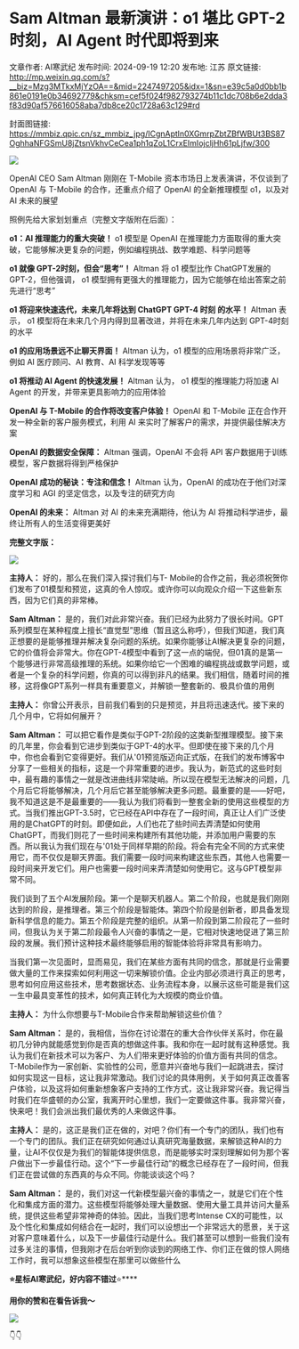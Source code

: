 # Sam Altman 最新演讲：o1 堪比 GPT-2时刻，AI Agent 时代即将到来

文章作者: AI寒武纪
发布时间: 2024-09-19 12:20
发布地: 江苏
原文链接: http://mp.weixin.qq.com/s?__biz=Mzg3MTkxMjYzOA==&mid=2247497205&idx=1&sn=e39c5a0d0bb1b861e0191e0b34692779&chksm=cef5f024f982793274b11c1dc708b6e2dda3f83d90af576616058aba7db8ce20c1728a63c129#rd

封面图链接: https://mmbiz.qpic.cn/sz_mmbiz_jpg/ICgnAptln0XGmrpZbtZBfWBUt3BS87OghhaNFGSmU8jZtsnVkhvCeCea1ph1qZoL1CrxEImIojcljHh61pLjfw/300

![](https://mmbiz.qpic.cn/sz_mmbiz_png/ICgnAptln0XGmrpZbtZBfWBUt3BS87Og2vURTUGH0ToFwaNafD4VicoQyJFeRJdcX2Gib4QnF6WblH9tzz0PQYAg/640?wx_fmt=png&from=appmsg)

  

OpenAI CEO Sam Altman 刚刚在 T-Mobile 资本市场日上发表演讲，不仅谈到了 OpenAI 与 T-Mobile
的合作，还重点介绍了 OpenAI 的全新推理模型 o1，以及对 AI 未来的展望

照例先给大家划划重点（完整文字版附在后面）：

**o1：AI 推理能力的重大突破！** o1 模型是 OpenAI
在推理能力方面取得的重大突破，它能够解决更复杂的问题，例如编程挑战、数学难题、科学问题等

**o1 就像 GPT-2时刻，但会“思考”！** Altman 将 o1 模型比作 ChatGPT发展的 GPT-2，但他强调， o1
模型拥有更强大的推理能力，因为它能够在给出答案之前先进行“思考”

**o1 将迎来快速迭代，未来几年将达到 ChatGPT GPT-4 时刻 的水平！** Altman 表示， o1
模型将在未来几个月内得到显著改进，并将在未来几年内达到 GPT-4时刻 的水平

**o1 的应用场景远不止聊天界面！** Altman 认为，o1 模型的应用场景将非常广泛，例如 AI 医疗顾问、AI 教育、AI 科学发现等等

**o1 将推动 AI Agent 的快速发展！** Altman 认为， o1 模型的推理能力将加速 AI Agent 的开发，并带来更具影响力的应用体验

**OpenAI 与 T-Mobile 的合作将改变客户体验！** OpenAI 和 T-Mobile 正在合作开发一种全新的客户服务模式，利用 AI
来实时了解客户的需求，并提供最佳解决方案

**OpenAI 的数据安全保障：** Altman 强调，OpenAI 不会将 API 客户数据用于训练模型，客户数据将得到严格保护

**OpenAI 成功的秘诀：专注和信念！** Altman 认为，OpenAI 的成功在于他们对深度学习和 AGI 的坚定信念，以及专注的研究方向

**OpenAI 的未来：** Altman 对 AI 的未来充满期待，他认为 AI 将推动科学进步，最终让所有人的生活变得更美好

**完整文字版：**

![](https://mmbiz.qpic.cn/sz_mmbiz_png/ICgnAptln0XGmrpZbtZBfWBUt3BS87Ogu5EXCiaZ36HKgZWzPibRBbAFZhqiapd3YTZwAXHiaccCsEy3loK2cdEJJw/640?wx_fmt=png&from=appmsg)

**主持人：** 好的，那么在我们深入探讨我们与T-
Mobile的合作之前，我必须祝贺你们发布了01模型和预览，这真的令人惊叹。或许你可以向观众介绍一下这些新东西，因为它们真的非常棒。

**Sam Altman：**
是的，我们对此非常兴奋。我们已经为此努力了很长时间。GPT系列模型在某种程度上擅长“直觉型”思维（暂且这么称呼），但我们知道，我们真正想要的是能够推理并解决复杂问题的系统。如果你能够让AI解决更复杂的问题，它的价值将会非常大。你在GPT-4模型中看到了这一点的端倪，但01真的是第一个能够进行非常高级推理的系统。如果你给它一个困难的编程挑战或数学问题，或者是一个复杂的科学问题，你真的可以得到非凡的结果。我们相信，随着时间的推移，这将像GPT系列一样具有重要意义，并解锁一整套新的、极具价值的用例

**主持人：** 你曾公开表示，目前我们看到的只是预览，并且将迅速迭代。接下来的几个月中，它将如何展开？

**Sam Altman：**
可以把它看作是类似于GPT-2阶段的这类新型推理模型。接下来的几年里，你会看到它进步到类似于GPT-4的水平。但即使在接下来的几个月中，你也会看到它变得更好。我们从'01预览版迈向正式版，在我们的发布博客中分享了一些相关的指标，这是一个非常重要的进步。我认为，新范式的这些时刻中，最有趣的事情之一就是改进曲线非常陡峭。所以现在模型无法解决的问题，几个月后它将能够解决，几个月后它甚至能够解决更多问题。最重要的是——好吧，我不知道这是不是最重要的——我认为我们将看到一整套全新的使用这些模型的方式。当我们推出GPT-3.5时，它已经在API中存在了一段时间，真正让人们广泛使用的是ChatGPT的时刻。即便如此，人们也花了些时间去弄清楚如何使用ChatGPT，而我们则花了一些时间来构建所有其他功能，并添加用户需要的东西。所以我认为我们现在与'01处于同样早期的阶段。将会有完全不同的方式来使用它，而不仅仅是聊天界面。我们需要一段时间来构建这些东西，其他人也需要一段时间来开发它们。用户也需要一段时间来弄清楚如何使用它。这与GPT模型非常不同。

我们谈到了五个AI发展阶段。第一个是聊天机器人。第二个阶段，也就是我们刚刚达到的阶段，是推理者。第三个阶段是智能体。第四个阶段是创新者，即具备发现新科学信息的能力。第五个阶段是完整的组织。从第一阶段到第二阶段花了一些时间，但我认为关于第二阶段最令人兴奋的事情之一是，它相对快速地促进了第三阶段的发展。我们预计这种技术最终能够启用的智能体验将非常具有影响力。

当我们第一次见面时，显而易见，我们在某些方面有共同的信念，那就是行业需要做大量的工作来探索如何利用这一切来解锁价值。企业内部必须进行真正的思考，思考如何应用这些技术，思考数据状态、业务流程本身，以展示这些可能是我们这一生中最具变革性的技术，如何真正转化为大规模的商业价值。

**主持人：** 为什么你想要与T-Mobile合作来帮助解锁这些价值？

**Sam Altman：**
是的，我相信，当你在讨论潜在的重大合作伙伴关系时，你在最初几分钟内就能感觉到你是否真的想做这件事。我和你在一起时就有这种感觉。我认为我们在新技术可以为客户、为人们带来更好体验的价值方面有共同的信念。T-Mobile作为一家创新、实验性的公司，愿意并兴奋地与我们一起跳进去，探讨如何实现这一目标，这让我非常激动。我们讨论的具体用例，关于如何真正改善客户体验，以及这将如何重新想象客户支持的工作方式，这让我非常兴奋。我记得当时我们在华盛顿的办公室，我离开时心里想，我们一定要做这件事。我非常兴奋，快来吧！我们会派出我们最优秀的人来做这件事。

**主持人：**
是的，这正是我们正在做的，对吧？你们有一个专门的团队，我们也有一个专门的团队。我们正在研究如何通过认真研究海量数据，来解锁这种AI的力量，让AI不仅仅是为我们的智能体提供信息，而是能够实时深刻理解如何为那个客户做出下一步最佳行动。这个“下一步最佳行动”的概念已经存在了一段时间，但我们正在尝试做的东西真的与众不同。你能谈谈这个吗？

**Sam Altman：**
是的，我们对这一代新模型最兴奋的事情之一，就是它们在个性化和集成方面的潜力。这些模型将能够处理大量数据、使用大量工具并访问大量系统，提供这些希望非常神奇的体验。因此，当我们思考Intense
CX的可能性，以及个性化和集成如何结合在一起时，我们可以设想出一个非常远大的愿景，关于这对客户意味着什么，以及下一步最佳行动是什么。我们甚至可以想到一些我们没有过多关注的事情，但我刚才在后台听到你谈到的网络工作、你们正在做的惊人网络工作时，我可以想象这些模型在那里可以做些什么

  

  

**⭐星标AI寒武纪，好内容不错过**⭐****

**用你的****赞****和****在看****告诉我～**

  

  

  

![](https://mmbiz.qpic.cn/sz_mmbiz_png/ICgnAptln0X53k92kQa8BeRQk0S3ZibtTFrf0vHLrLXqJpB3miaFf0HDXX1YjWgfQ3GdhgYuKAQTg746xfnBxxcg/640?wx_fmt=png)

👇👇


